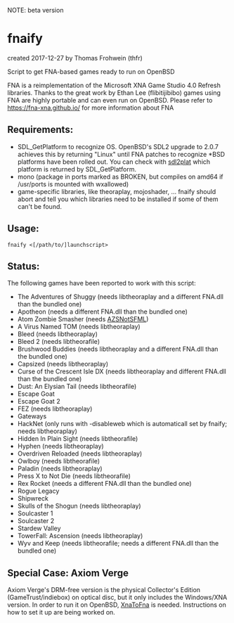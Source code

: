 NOTE: beta version

fnaify
======

created 2017-12-27
by Thomas Frohwein (thfr)

Script to get FNA-based games ready to run on OpenBSD

FNA is a reimplementation of the Microsoft XNA Game Studio 4.0 Refresh libraries.
Thanks to the great work by Ethan Lee (flibitijibibo) games using FNA are
highly portable and can even run on OpenBSD. 
Please refer to https://fna-xna.github.io/ for more information about FNA

Requirements:
-------------

- SDL_GetPlatform to recognize OS. OpenBSD's SDL2 upgrade to 2.0.7
  achieves this by returning "Linux" until FNA patches to recognize
  *BSD platforms have been rolled out.
  You can check with [sdl2plat](https://github.com/thfrwn/sdl2plat)
  which platform is returned by SDL_GetPlatform.
- mono (package in ports marked as BROKEN, but compiles on amd64
  if /usr/ports is mounted with wxallowed)
- game-specific libraries, like theoraplay, mojoshader, ... fnaify
  should abort and tell you which libraries need to be installed if
  some of them can't be found.

Usage:
------

`fnaify <[/path/to/]launchscript>`

Status:
-------

The following games have been reported to work with this script:

* The Adventures of Shuggy (needs libtheoraplay and a different FNA.dll than the bundled one)
* Apotheon (needs a different FNA.dll than the bundled one)
* Atom Zombie Smasher (needs [AZSNotSFML](https://github.com/flibitijibibo/AZSNotSFML))
* A Virus Named TOM (needs libtheoraplay)
* Bleed (needs libtheoraplay)
* Bleed 2 (needs libtheorafile)
* Brushwood Buddies (needs libtheoraplay and a different FNA.dll than the bundled one)
* Capsized (needs libtheoraplay)
* Curse of the Crescent Isle DX (needs libtheoraplay and different FNA.dll than the bundled one)
* Dust: An Elysian Tail (needs libtheorafile)
* Escape Goat
* Escape Goat 2
* FEZ (needs libtheoraplay)
* Gateways
* HackNet (only runs with -disableweb which is automaticall set by fnaify; needs libtheoraplay)
* Hidden In Plain Sight (needs libtheorafile)
* Hyphen (needs libtheoraplay)
* Overdriven Reloaded (needs libtheoraplay)
* Owlboy (needs libtheorafile)
* Paladin (needs libtheoraplay)
* Press X to Not Die (needs libtheorafile)
* Rex Rocket (needs a different FNA.dll than the bundled one)
* Rogue Legacy
* Shipwreck
* Skulls of the Shogun (needs libtheoraplay)
* Soulcaster 1
* Soulcaster 2
* Stardew Valley
* TowerFall: Ascension (needs libtheoraplay)
* Wyv and Keep (needs libtheorafile; needs a different FNA.dll than the bundled one)

Special Case: Axiom Verge
-------------------------

Axiom Verge's DRM-free version is the physical Collector's Edition (GameTrust/indiebox) on optical disc, but it only includes the Windows/XNA version. In order to run it on OpenBSD, [XnaToFna](https://github.com/0x0ade/XnaToFna) is needed. Instructions on how to set it up are being worked on.
